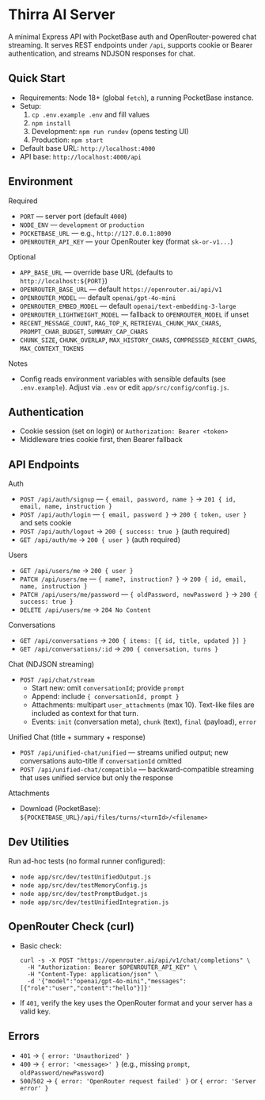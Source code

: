 # Thirra AI Server

A minimal Express API with PocketBase auth and OpenRouter-powered chat streaming. It serves REST endpoints under `/api`, supports cookie or Bearer authentication, and streams NDJSON responses for chat.

## Quick Start
- Requirements: Node 18+ (global `fetch`), a running PocketBase instance.
- Setup:
  1) `cp .env.example .env` and fill values
  2) `npm install`
  3) Development: `npm run rundev` (opens testing UI)
  4) Production: `npm start`
- Default base URL: `http://localhost:4000`
- API base: `http://localhost:4000/api`

## Environment
Required
- `PORT` — server port (default `4000`)
- `NODE_ENV` — `development` or `production`
- `POCKETBASE_URL` — e.g., `http://127.0.0.1:8090`
- `OPENROUTER_API_KEY` — your OpenRouter key (format `sk-or-v1...`)

Optional
- `APP_BASE_URL` — override base URL (defaults to `http://localhost:${PORT}`)
- `OPENROUTER_BASE_URL` — default `https://openrouter.ai/api/v1`
- `OPENROUTER_MODEL` — default `openai/gpt-4o-mini`
- `OPENROUTER_EMBED_MODEL` — default `openai/text-embedding-3-large`
- `OPENROUTER_LIGHTWEIGHT_MODEL` — fallback to `OPENROUTER_MODEL` if unset
- `RECENT_MESSAGE_COUNT`, `RAG_TOP_K`, `RETRIEVAL_CHUNK_MAX_CHARS`, `PROMPT_CHAR_BUDGET`, `SUMMARY_CAP_CHARS`
- `CHUNK_SIZE`, `CHUNK_OVERLAP`, `MAX_HISTORY_CHARS`, `COMPRESSED_RECENT_CHARS`, `MAX_CONTEXT_TOKENS`

Notes
- Config reads environment variables with sensible defaults (see `.env.example`). Adjust via `.env` or edit `app/src/config/config.js`.

## Authentication
- Cookie session (set on login) or `Authorization: Bearer <token>`
- Middleware tries cookie first, then Bearer fallback

## API Endpoints
Auth
- `POST /api/auth/signup` — `{ email, password, name }` → `201 { id, email, name, instruction }`
- `POST /api/auth/login` — `{ email, password }` → `200 { token, user }` and sets cookie
- `POST /api/auth/logout` → `200 { success: true }` (auth required)
- `GET /api/auth/me` → `200 { user }` (auth required)

Users
- `GET /api/users/me` → `200 { user }`
- `PATCH /api/users/me` — `{ name?, instruction? }` → `200 { id, email, name, instruction }`
- `PATCH /api/users/me/password` — `{ oldPassword, newPassword }` → `200 { success: true }`
- `DELETE /api/users/me` → `204 No Content`

Conversations
- `GET /api/conversations` → `200 { items: [{ id, title, updated }] }`
- `GET /api/conversations/:id` → `200 { conversation, turns }`

Chat (NDJSON streaming)
- `POST /api/chat/stream`
  - Start new: omit `conversationId`; provide `prompt`
  - Append: include `{ conversationId, prompt }`
  - Attachments: multipart `user_attachments` (max 10). Text-like files are included as context for that turn.
  - Events: `init` (conversation meta), `chunk` (text), `final` (payload), `error`

Unified Chat (title + summary + response)
- `POST /api/unified-chat/unified` — streams unified output; new conversations auto-title if `conversationId` omitted
- `POST /api/unified-chat/compatible` — backward-compatible streaming that uses unified service but only the response

Attachments
- Download (PocketBase): `${POCKETBASE_URL}/api/files/turns/<turnId>/<filename>`

## Dev Utilities
Run ad-hoc tests (no formal runner configured):
- `node app/src/dev/testUnifiedOutput.js`
- `node app/src/dev/testMemoryConfig.js`
- `node app/src/dev/testPromptBudget.js`
- `node app/src/dev/testUnifiedIntegration.js`

## OpenRouter Check (curl)
- Basic check:
  ```
  curl -s -X POST "https://openrouter.ai/api/v1/chat/completions" \
    -H "Authorization: Bearer $OPENROUTER_API_KEY" \
    -H "Content-Type: application/json" \
    -d '{"model":"openai/gpt-4o-mini","messages":[{"role":"user","content":"hello"}]}'
  ```
- If `401`, verify the key uses the OpenRouter format and your server has a valid key.

## Errors
- `401` → `{ error: 'Unauthorized' }`
- `400` → `{ error: '<message>' }` (e.g., missing `prompt`, `oldPassword/newPassword`)
- `500`/`502` → `{ error: 'OpenRouter request failed' }` or `{ error: 'Server error' }`
